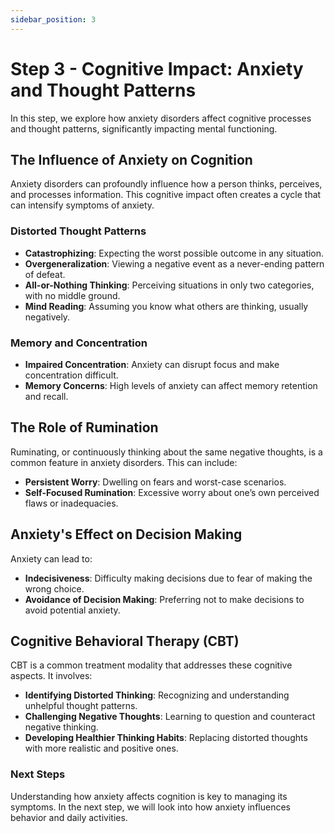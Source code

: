 ```yaml
---
sidebar_position: 3
---
```


# Step 3 - Cognitive Impact: Anxiety and Thought Patterns

In this step, we explore how anxiety disorders affect cognitive processes and thought patterns, significantly impacting mental functioning.

## The Influence of Anxiety on Cognition

Anxiety disorders can profoundly influence how a person thinks, perceives, and processes information. This cognitive impact often creates a cycle that can intensify symptoms of anxiety.

### Distorted Thought Patterns

- **Catastrophizing**: Expecting the worst possible outcome in any situation.
- **Overgeneralization**: Viewing a negative event as a never-ending pattern of defeat.
- **All-or-Nothing Thinking**: Perceiving situations in only two categories, with no middle ground.
- **Mind Reading**: Assuming you know what others are thinking, usually negatively.

### Memory and Concentration

- **Impaired Concentration**: Anxiety can disrupt focus and make concentration difficult.
- **Memory Concerns**: High levels of anxiety can affect memory retention and recall.

## The Role of Rumination

Ruminating, or continuously thinking about the same negative thoughts, is a common feature in anxiety disorders. This can include:

- **Persistent Worry**: Dwelling on fears and worst-case scenarios.
- **Self-Focused Rumination**: Excessive worry about one’s own perceived flaws or inadequacies.

## Anxiety's Effect on Decision Making

Anxiety can lead to:

- **Indecisiveness**: Difficulty making decisions due to fear of making the wrong choice.
- **Avoidance of Decision Making**: Preferring not to make decisions to avoid potential anxiety.

## Cognitive Behavioral Therapy (CBT)

CBT is a common treatment modality that addresses these cognitive aspects. It involves:

- **Identifying Distorted Thinking**: Recognizing and understanding unhelpful thought patterns.
- **Challenging Negative Thoughts**: Learning to question and counteract negative thinking.
- **Developing Healthier Thinking Habits**: Replacing distorted thoughts with more realistic and positive ones.

### Next Steps

Understanding how anxiety affects cognition is key to managing its symptoms. In the next step, we will look into how anxiety influences behavior and daily activities.
